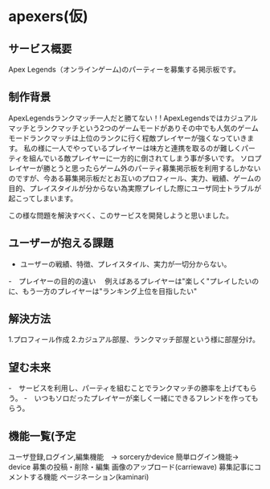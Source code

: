 # apexers(仮)

## サービス概要
Apex Legends（オンラインゲーム)のパーティーを募集する掲示板です。

## 制作背景
ApexLegendsランクマッチ一人だと勝てない！!
ApexLegendsではカジュアルマッチとランクマッチという2つのゲームモードがありその中でも人気のゲームモードランクマッチは上位のランクに行く程敵プレイヤーが強くなっていきます。
私の様に一人でやっているプレイヤーは味方と連携を取るのが難しくパーティを組んでいる敵プレイヤーに一方的に倒されてしまう事が多いです。
ソロプレイヤーが勝とうと思ったらゲーム外のパーティ募集掲示板を利用するしかないのですが、今ある募集掲示板だとお互いのプロフィール、実力、戦績、ゲームの目的、プレイスタイルが分からない為実際プレイした際にユーザ同士トラブルが起こってしまいます。

この様な問題を解決すべく、このサービスを開発しようと思いました。

## ユーザーが抱える課題
- ユーザーの戦績、特徴、プレイスタイル、実力が一切分からない。

-　プレイヤーの目的の違い
 　例えばあるプレイヤーは"楽しく"プレイしたいのに、もう一方のプレイヤーは"ランキング上位を目指したい"


## 解決方法
1.プロフィール作成
2.カジュアル部屋、ランクマッチ部屋という様に部屋分け。

## 望む未来
-　サービスを利用し、パーティを組むことでランクマッチの勝率を上げてもらう。
-　いつもソロだったプレイヤーが楽しく一緒にできるフレンドを作ってもらう。

## 機能一覧(予定
ユーザ登録,ログイン,編集機能　→ sorceryかdevice
簡単ログイン機能→ device
募集の投稿・削除・編集
画像のアップロード(carriewave)
募集記事にコメントする機能
ページネーション(kaminari)